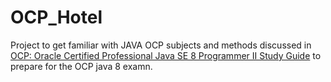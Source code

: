 # OCP_Hotel

Project to get familiar with JAVA OCP subjects and methods discussed in [
OCP: Oracle Certified Professional Java SE 8 Programmer II Study Guide](http://eu.wiley.com/WileyCDA/WileyTitle/productCd-1119067901.html) to prepare for the OCP java 8 examn.
